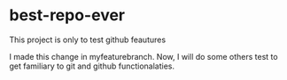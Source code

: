 # best-repo-ever
This project is only to test github feautures 

I made this change in myfeaturebranch. Now, I will do some others test to get familiary to git and github functionalaties.